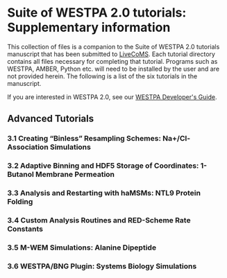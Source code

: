# Suite of WESTPA 2.0 tutorials: Supplementary information
This collection of files is a companion to the Suite of WESTPA 2.0 tutorials manuscript that has been submitted to [LiveCoMS](https://livecomsjournal.org/index.php/livecoms/). Each tutorial directory contains all files 
necessary for completing that tutorial. Programs such as WESTPA, AMBER, Python etc. will need to be 
installed by the user and are not provided herein. The following is a list of the six tutorials in the manuscript.

If you are interested in WESTPA 2.0, see our [WESTPA Developer's Guide](https://github.com/westpa/westpa/wiki/WESTPA-Developer's-Guide).
## Advanced Tutorials
### 3.1 Creating “Binless” Resampling Schemes: Na+/Cl- Association Simulations
### 3.2 Adaptive Binning and HDF5 Storage of Coordinates: 1-Butanol Membrane Permeation
### 3.3 Analysis and Restarting with haMSMs: NTL9 Protein Folding
### 3.4 Custom Analysis Routines and RED-Scheme Rate Constants 
### 3.5 M-WEM Simulations: Alanine Dipeptide
### 3.6 WESTPA/BNG Plugin: Systems Biology Simulations

